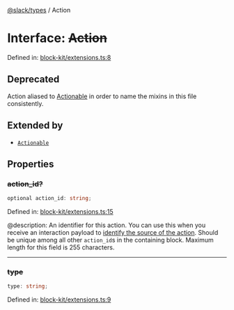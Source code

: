 [@slack/types](../index.md) / Action

# Interface: ~~Action~~

Defined in: [block-kit/extensions.ts:8](https://github.com/slackapi/node-slack-sdk/blob/main/packages/types/src/block-kit/extensions.ts#L8)

## Deprecated

Action aliased to [Actionable](Actionable.md) in order to name the mixins in this file consistently.

## Extended by

- [`Actionable`](Actionable.md)

## Properties

### ~~action\_id?~~

```ts
optional action_id: string;
```

Defined in: [block-kit/extensions.ts:15](https://github.com/slackapi/node-slack-sdk/blob/main/packages/types/src/block-kit/extensions.ts#L15)

@description: An identifier for this action. You can use this when you receive an interaction payload to
[identify the source of the action](https://docs.slack.dev/interactivity/handling-user-interaction#payloads). Should be unique
among all other `action_id`s in the containing block. Maximum length for this field is 255 characters.

***

### ~~type~~

```ts
type: string;
```

Defined in: [block-kit/extensions.ts:9](https://github.com/slackapi/node-slack-sdk/blob/main/packages/types/src/block-kit/extensions.ts#L9)
